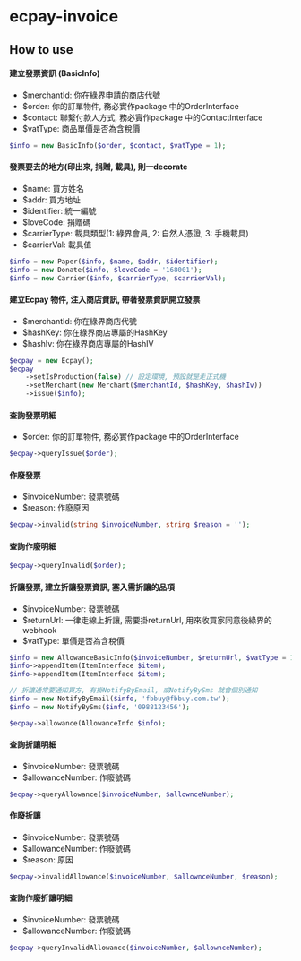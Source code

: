 # ecpay-invoice

## How to use

#### 建立發票資訊 (BasicInfo)
 - $merchantId: 你在綠界申請的商店代號
 - $order: 你的訂單物件, 務必實作package 中的OrderInterface
 - $contact: 聯繫付款人方式, 務必實作package 中的ContactInterface
 - $vatType: 商品單價是否為含稅價
```php
$info = new BasicInfo($order, $contact, $vatType = 1);
```

#### 發票要去的地方(印出來, 捐贈, 載具), 則一decorate
 - $name: 買方姓名
 - $addr: 買方地址
 - $identifier: 統一編號
 - $loveCode: 捐贈碼
 - $carrierType: 載具類型(1: 綠界會員, 2: 自然人憑證, 3: 手機載具)
 - $carrierVal: 載具值
```php
$info = new Paper($info, $name, $addr, $identifier);
$info = new Donate($info, $loveCode = '168001');
$info = new Carrier($info, $carrierType, $carrierVal);
```

#### 建立Ecpay 物件, 注入商店資訊, 帶著發票資訊開立發票
 - $merchantId: 你在綠界商店代號
 - $hashKey: 你在綠界商店專屬的HashKey
 - $hashIv: 你在綠界商店專屬的HashIV
 
```php
$ecpay = new Ecpay();
$ecpay
    ->setIsProduction(false) // 設定環境, 預設就是走正式機
    ->setMerchant(new Merchant($merchantId, $hashKey, $hashIv))
    ->issue($info);
```

#### 查詢發票明細
 - $order: 你的訂單物件, 務必實作package 中的OrderInterface
```php
$ecpay->queryIssue($order);
```

#### 作廢發票
 - $invoiceNumber: 發票號碼
 - $reason: 作廢原因
```php
$ecpay->invalid(string $invoiceNumber, string $reason = '');
```

#### 查詢作廢明細
```php
$ecpay->queryInvalid($order);
```

#### 折讓發票, 建立折讓發票資訊, 塞入需折讓的品項
 - $invoiceNumber: 發票號碼
 - $returnUrl: 一律走線上折讓, 需要掛returnUrl, 用來收買家同意後綠界的webhook
 - $vatType: 單價是否為含稅價
```php
$info = new AllowanceBasicInfo($invoiceNumber, $returnUrl, $vatType = 1);
$info->appendItem(ItemInterface $item);
$info->appendItem(ItemInterface $item);

// 折讓通常要通知買方, 有掛NotifyByEmail, 或NotifyBySms 就會個別通知
$info = new NotifyByEmail($info, 'fbbuy@fbbuy.com.tw');
$info = new NotifyBySms($info, '0988123456');

$ecpay->allowance(AllowanceInfo $info);
```

#### 查詢折讓明細
 - $invoiceNumber: 發票號碼
 - $allowanceNumber: 作廢號碼
```php
$ecpay->queryAllowance($invoiceNumber, $allownceNumber);
```

#### 作廢折讓
 - $invoiceNumber: 發票號碼
 - $allowanceNumber: 作廢號碼
 - $reason: 原因
```php
$ecpay->invalidAllowance($invoiceNumber, $allownceNumber, $reason);
```

#### 查詢作廢折讓明細
 - $invoiceNumber: 發票號碼
 - $allowanceNumber: 作廢號碼
```php
$ecpay->queryInvalidAllowance($invoiceNumber, $allownceNumber);
```